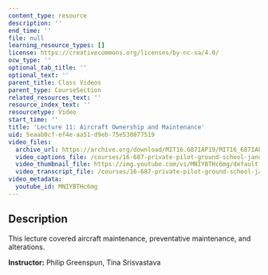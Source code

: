 ```yaml
---
content_type: resource
description: ''
end_time: ''
file: null
learning_resource_types: []
license: https://creativecommons.org/licenses/by-nc-sa/4.0/
ocw_type: ''
optional_tab_title: ''
optional_text: ''
parent_title: Class Videos
parent_type: CourseSection
related_resources_text: ''
resource_index_text: ''
resourcetype: Video
start_time: ''
title: 'Lecture 11: Aircraft Ownership and Maintenance'
uid: 5eaab0cf-ef4e-aa51-d9eb-75e530877519
video_files:
  archive_url: https://archive.org/download/MIT16.687IAP19/MIT16_687IAP19_lec11_300k.mp4
  video_captions_file: /courses/16-687-private-pilot-ground-school-january-iap-2019/e5231576909656df980fcacc922629b0_MNIYBTHc6mg.vtt
  video_thumbnail_file: https://img.youtube.com/vi/MNIYBTHc6mg/default.jpg
  video_transcript_file: /courses/16-687-private-pilot-ground-school-january-iap-2019/4e3cc906995f86f584f35b39d8979b22_MNIYBTHc6mg.pdf
video_metadata:
  youtube_id: MNIYBTHc6mg
---
```


Description
-----------

This lecture covered aircraft maintenance, preventative maintenance, and alterations.

**Instructor:** Philip Greenspun, Tina Srisvastava

